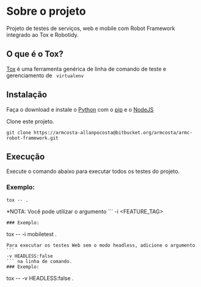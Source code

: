 # Sobre o projeto
Projeto de testes de serviços, web e mobile com Robot Framework integrado ao Tox e Robotidy.

## O que é o Tox?
[Tox](https://tox.wiki/en/latest/#what-is-tox) é uma ferramenta genérica de linha de comando de teste e gerenciamento de ```
virtualenv```

## Instalação
Faça o download e instale o [Python](https://www.python.org/) com o [pip](https://pip.pypa.io) e o [NodeJS](https://nodejs.org/en/)

Clone este projeto.
```
git clone https://armcosta-allanpocosta@bitbucket.org/armcosta/armc-robot-framework.git
```

## Execução
Execute o comando abaixo para executar todos os testes do projeto.
### Exemplo:
```
tox -- .
```
*NOTA: Você pode utilizar o argumento ```
-i <FEATURE_TAG>
``` para executar apenas os testes com as tags específicas.
### Exemplo:
```
tox -- -i mobiletest .
```
Para executar os testes Web sem o modo headless, adicione o argumento ```
-v HEADLESS:false
``` na linha de comando.
### Exemplo:
```
tox -- -v HEADLESS:false .
```
